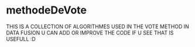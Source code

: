 # methodeDeVote
THIS IS A COLLECTION OF ALGORITHMES USED IN THE VOTE METHOD IN DATA FUSION
U CAN ADD OR IMPROVE THE CODE IF U SEE THAT IS USEFULL :D
